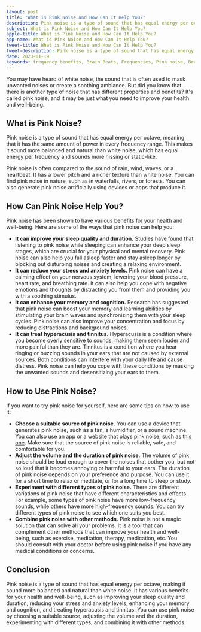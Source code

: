 ```yaml
---
layout: post
title: "What is Pink Noise and How Can It Help You?"
description: Pink noise is a type of sound that has equal energy per octave, meaning that it has the same amount of power in every frequency range. This makes it sound more balanced and natural than white noise, which has equal energy per frequency and sounds more hissing or static-like.
subject: What is Pink Noise and How Can It Help You?
apple-title: What is Pink Noise and How Can It Help You?
app-name: What is Pink Noise and How Can It Help You?
tweet-title: What is Pink Noise and How Can It Help You?
tweet-description: Pink noise is a type of sound that has equal energy per octave, meaning that it has the same amount of power in every frequency range. This makes it sound more balanced and natural than white noise, which has equal energy per frequency and sounds more hissing or static-like.
date: 2023-01-19
keywords: frequency benefits, Brain Beats, Frequencies, Pink noise, Brain wave entrainment, sound therapy, Colors of noise
---
```



You may have heard of white noise, the sound that is often used to mask unwanted noises or create a soothing ambiance. But did you know that there is another type of noise that has different properties and benefits? It's called pink noise, and it may be just what you need to improve your health and well-being.

## What is Pink Noise?

Pink noise is a type of sound that has equal energy per octave, meaning that it has the same amount of power in every frequency range. This makes it sound more balanced and natural than white noise, which has equal energy per frequency and sounds more hissing or static-like.

Pink noise is often compared to the sound of rain, wind, waves, or a heartbeat. It has a lower pitch and a richer texture than white noise. You can find pink noise in nature, such as in waterfalls, rivers, or forests. You can also generate pink noise artificially using devices or apps that produce it.

## How Can Pink Noise Help You?

Pink noise has been shown to have various benefits for your health and well-being. Here are some of the ways that pink noise can help you:

- **It can improve your sleep quality and duration.** Studies have found that listening to pink noise while sleeping can enhance your deep sleep stages, which are crucial for your physical and mental recovery. Pink noise can also help you fall asleep faster and stay asleep longer by blocking out disturbing noises and creating a relaxing environment.
- **It can reduce your stress and anxiety levels.** Pink noise can have a calming effect on your nervous system, lowering your blood pressure, heart rate, and breathing rate. It can also help you cope with negative emotions and thoughts by distracting you from them and providing you with a soothing stimulus.
- **It can enhance your memory and cognition.** Research has suggested that pink noise can boost your memory and learning abilities by stimulating your brain waves and synchronizing them with your sleep cycles. Pink noise can also improve your concentration and focus by reducing distractions and background noises.
- **It can treat hyperacusis and tinnitus.** Hyperacusis is a condition where you become overly sensitive to sounds, making them seem louder and more painful than they are. Tinnitus is a condition where you hear ringing or buzzing sounds in your ears that are not caused by external sources. Both conditions can interfere with your daily life and cause distress. Pink noise can help you cope with these conditions by masking the unwanted sounds and desensitizing your ears to them.

## How to Use Pink Noise?

If you want to try pink noise for yourself, here are some tips on how to use it:

- **Choose a suitable source of pink noise.** You can use a device that generates pink noise, such as a fan, a humidifier, or a sound machine. You can also use an app or a website that plays pink noise, such as [this one](https://brain-beats.in/noise.html). Make sure that the source of pink noise is reliable, safe, and comfortable for you.
- **Adjust the volume and the duration of pink noise.** The volume of pink noise should be loud enough to cover the noises that bother you, but not so loud that it becomes annoying or harmful to your ears. The duration of pink noise depends on your preference and purpose. You can use it for a short time to relax or meditate, or for a long time to sleep or study.
- **Experiment with different types of pink noise.** There are different variations of pink noise that have different characteristics and effects. For example, some types of pink noise have more low-frequency sounds, while others have more high-frequency sounds. You can try different types of pink noise to see which one suits you best.
- **Combine pink noise with other methods.** Pink noise is not a magic solution that can solve all your problems. It is a tool that can complement other methods that can improve your health and well-being, such as exercise, meditation, therapy, medication, etc. You should consult with your doctor before using pink noise if you have any medical conditions or concerns.

## Conclusion

Pink noise is a type of sound that has equal energy per octave, making it sound more balanced and natural than white noise. It has various benefits for your health and well-being, such as improving your sleep quality and duration, reducing your stress and anxiety levels, enhancing your memory and cognition, and treating hyperacusis and tinnitus. You can use pink noise by choosing a suitable source, adjusting the volume and the duration, experimenting with different types, and combining it with other methods.